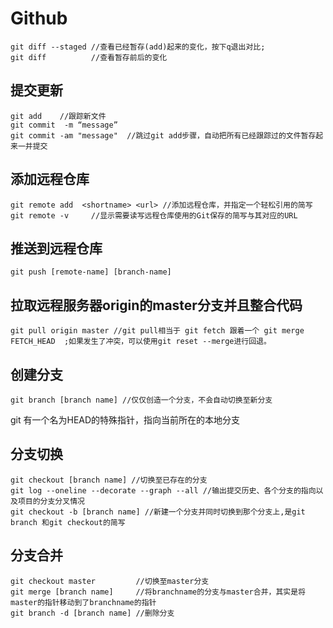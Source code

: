 # Github 
```
git diff --staged //查看已经暂存(add)起来的变化，按下q退出对比;
git diff          //查看暂存前后的变化
```
## 提交更新
```
git add    //跟踪新文件
git	commit	-m “message”
git commit -am "message"  //跳过git add步骤，自动把所有已经跟踪过的文件暂存起来一并提交
```
## 添加远程仓库
```	
git remote add	<shortname>	<url> //添加远程仓库，并指定一个轻松引用的简写
git remote -v     //显示需要读写远程仓库使用的Git保存的简写与其对应的URL
```
## 推送到远程仓库
```
git	push [remote-name] [branch-name]
```

## 拉取远程服务器origin的master分支并且整合代码
```
git pull origin master //git pull相当于 git fetch 跟着一个 git merge FETCH_HEAD  ;如果发生了冲突，可以使用git reset --merge进行回退。
```

## 创建分支
```
git	branch [branch name] //仅仅创造一个分支，不会自动切换至新分支
```
git 有一个名为HEAD的特殊指针，指向当前所在的本地分支

## 分支切换
```
git checkout [branch name] //切换至已存在的分支
git log --oneline --decorate --graph --all //输出提交历史、各个分支的指向以及项目的分支分叉情况
git checkout -b [branch name] //新建一个分支并同时切换到那个分支上,是git branch 和git checkout的简写
```

## 分支合并
```
git checkout master         //切换至master分支
git merge [branch name]     //将branchname的分支与master合并，其实是将master的指针移动到了branchname的指针
git branch -d [branch name] //删除分支
```